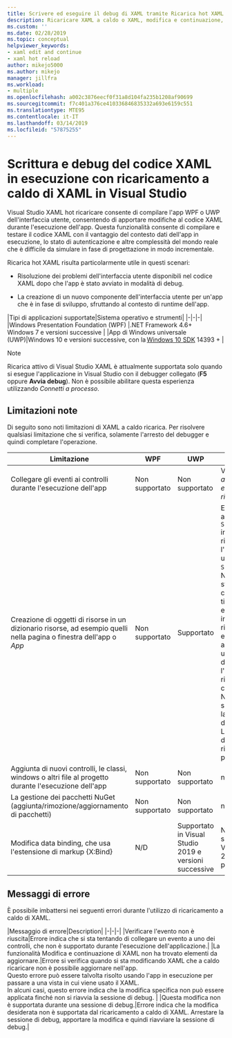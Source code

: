 ```yaml
---
title: Scrivere ed eseguire il debug di XAML tramite Ricarica hot XAML
description: Ricaricare XAML a caldo o XAML, modifica e continuazione, consente di apportare modifiche al codice XAML durante l'esecuzione delle App
ms.custom: ''
ms.date: 02/28/2019
ms.topic: conceptual
helpviewer_keywords:
- xaml edit and continue
- xaml hot reload
author: mikejo5000
ms.author: mikejo
manager: jillfra
ms.workload:
- multiple
ms.openlocfilehash: a002c3876eecf0f31a8d104fa235b1208af90699
ms.sourcegitcommit: f7c401a376ce410336846835332a693e6159c551
ms.translationtype: MTE95
ms.contentlocale: it-IT
ms.lasthandoff: 03/14/2019
ms.locfileid: "57875255"
---
```

# <a name="write-and-debug-running-xaml-code-with-xaml-hot-reload-in-visual-studio"></a>Scrittura e debug del codice XAML in esecuzione con ricaricamento a caldo di XAML in Visual Studio

Visual Studio XAML hot ricaricare consente di compilare l'app WPF o UWP dell'interfaccia utente, consentendo di apportare modifiche al codice XAML durante l'esecuzione dell'app. Questa funzionalità consente di compilare e testare il codice XAML con il vantaggio del contesto dati dell'app in esecuzione, lo stato di autenticazione e altre complessità del mondo reale che è difficile da simulare in fase di progettazione in modo incrementale.

Ricarica hot XAML risulta particolarmente utile in questi scenari:

* Risoluzione dei problemi dell'interfaccia utente disponibili nel codice XAML dopo che l'app è stato avviato in modalità di debug.

* La creazione di un nuovo componente dell'interfaccia utente per un'app che è in fase di sviluppo, sfruttando al contesto di runtime dell'app.

|Tipi di applicazioni supportate|Sistema operativo e strumenti|
|-|-|-|
|Windows Presentation Foundation (WPF) |.NET Framework 4.6+</br>Windows 7 e versioni successive |
|App di Windows universale (UWP)|Windows 10 e versioni successive, con la [Windows 10 SDK](https://developer.microsoft.com/windows/downloads/windows-10-sdk) 14393 + |

> [!NOTE]
> Ricarica attivo di Visual Studio XAML è attualmente supportata solo quando si esegue l'applicazione in Visual Studio con il debugger collegato (**F5** oppure **Avvia debug**). Non è possibile abilitare questa esperienza utilizzando *Connetti a processo*.

## <a name="known-limitations"></a>Limitazioni note

Di seguito sono noti limitazioni di XAML a caldo ricarica. Per risolvere qualsiasi limitazione che si verifica, solamente l'arresto del debugger e quindi completare l'operazione.

|Limitazione|WPF|UWP|Note|
|-|-|-|-|
|Collegare gli eventi ai controlli durante l'esecuzione dell'app|Non supportato|Non supportato|Vedere l'errore: *assicurarsi evento non è riuscita*|
|Creazione di oggetti di risorse in un dizionario risorse, ad esempio quelli nella pagina o finestra dell'app o *App*|Non supportato|Supportato|Esempio: aggiunta di un ```SolidColorBrush``` in un dizionario risorse per l'utilizzo come un ```StaticResource```.</br>Nota: Le risorse statiche, convertitori di tipi di stile e altri elementi scritti in un dizionario risorse possono essere applicato o utilizzato durante l'utilizzo di ricaricamento a caldo di XAML. Non è supportata solo la creazione della risorsa.</br> La modifica del dizionario risorse ```Source``` proprietà.| 
|Aggiunta di nuovi controlli, le classi, windows o altri file al progetto durante l'esecuzione dell'app|Non supportato|Non supportato|nessuno|
|La gestione dei pacchetti NuGet (aggiunta/rimozione/aggiornamento di pacchetti)|Non supportato|Non supportato|nessuno|
|Modifica data binding, che usa l'estensione di markup {X:Bind}|N/D|Supportato in Visual Studio 2019 e versioni successive|Non è supportato in Visual Studio 2018 o versioni precedenti|

## <a name="error-messages"></a>Messaggi di errore

È possibile imbattersi nei seguenti errori durante l'utilizzo di ricaricamento a caldo di XAML.

|Messaggio di errore|Description|
|-|-|-|
|Verificare l'evento non è riuscita|Errore indica che si sta tentando di collegare un evento a uno dei controlli, che non è supportato durante l'esecuzione dell'applicazione.|
|La funzionalità Modifica e continuazione di XAML non ha trovato elementi da aggiornare.|Errore si verifica quando si sta modificando XAML che a caldo ricaricare non è possibile aggiornare nell'app.</br> Questo errore può essere talvolta risolto usando l'app in esecuzione per passare a una vista in cui viene usato il XAML.</br> In alcuni casi, questo errore indica che la modifica specifica non può essere applicata finché non si riavvia la sessione di debug. |
|Questa modifica non è supportata durante una sessione di debug.|Errore indica che la modifica desiderata non è supportata dal ricaricamento a caldo di XAML. Arrestare la sessione di debug, apportare la modifica e quindi riavviare la sessione di debug.|